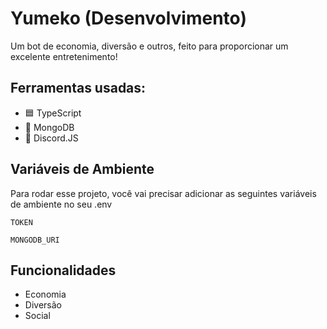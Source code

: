 
# Yumeko (Desenvolvimento)

Um bot de economia, diversão e outros, feito para proporcionar um excelente entretenimento!
## Ferramentas usadas:

- 🟦 TypeScript
- 🍃 MongoDB
- 🔨 Discord.JS
## Variáveis de Ambiente

Para rodar esse projeto, você vai precisar adicionar as seguintes variáveis de ambiente no seu .env

`TOKEN`

`MONGODB_URI`


## Funcionalidades

- Economia
- Diversão
- Social

